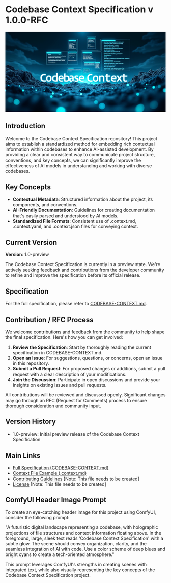 # Codebase Context Specification v 1.0.0-RFC

![Codebase Context Image](./img/codebase-context.png "Codebase Context Specification")

## Introduction

Welcome to the Codebase Context Specification repository! This project aims to establish a standardized method for embedding rich contextual information within codebases to enhance AI-assisted development. By providing a clear and consistent way to communicate project structure, conventions, and key concepts, we can significantly improve the effectiveness of AI models in understanding and working with diverse codebases.

## Key Concepts

- **Contextual Metadata**: Structured information about the project, its components, and conventions.
- **AI-Friendly Documentation**: Guidelines for creating documentation that's easily parsed and understood by AI models.
- **Standardized File Formats**: Consistent use of .context.md, .context.yaml, and .context.json files for conveying context.

## Current Version

**Version**: 1.0-preview

The Codebase Context Specification is currently in a preview state. We're actively seeking feedback and contributions from the developer community to refine and improve the specification before its official release.

## Specification

For the full specification, please refer to [CODEBASE-CONTEXT.md](CODEBASE-CONTEXT.md).

## Contribution / RFC Process

We welcome contributions and feedback from the community to help shape the final specification. Here's how you can get involved:

1. **Review the Specification**: Start by thoroughly reading the current specification in CODEBASE-CONTEXT.md.
2. **Open an Issue**: For suggestions, questions, or concerns, open an issue in this repository.
3. **Submit a Pull Request**: For proposed changes or additions, submit a pull request with a clear description of your modifications.
4. **Join the Discussion**: Participate in open discussions and provide your insights on existing issues and pull requests.

All contributions will be reviewed and discussed openly. Significant changes may go through an RFC (Request for Comments) process to ensure thorough consideration and community input.

## Version History

- 1.0-preview: Initial preview release of the Codebase Context Specification

## Main Links

- [Full Specification (CODEBASE-CONTEXT.md)](CODEBASE-CONTEXT.md)
- [Context File Example (.context.md)](.context.md)
- [Contributing Guidelines](CONTRIBUTING.md) [Note: This file needs to be created]
- [License](LICENSE) [Note: This file needs to be created]

## ComfyUI Header Image Prompt

To create an eye-catching header image for this project using ComfyUI, consider the following prompt:

"A futuristic digital landscape representing a codebase, with holographic projections of file structures and context information floating above. In the foreground, large, sleek text reads 'Codebase Context Specification' with a subtle glow. The scene should convey organization, clarity, and the seamless integration of AI with code. Use a color scheme of deep blues and bright cyans to create a tech-oriented atmosphere."

This prompt leverages ComfyUI's strengths in creating scenes with integrated text, while also visually representing the key concepts of the Codebase Context Specification project.